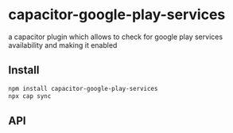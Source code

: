 # capacitor-google-play-services

a capacitor plugin which allows to check for google play services availability and making it enabled

## Install

```bash
npm install capacitor-google-play-services
npx cap sync
```

## API

<docgen-index></docgen-index>

<docgen-api>
<!-- run docgen to generate docs from the source -->
<!-- More info: https://github.com/ionic-team/capacitor-docgen -->
</docgen-api>
